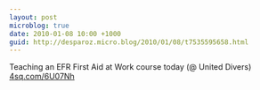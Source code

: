 ```yaml
---
layout: post
microblog: true
date: 2010-01-08 10:00 +1000
guid: http://desparoz.micro.blog/2010/01/08/t7535595658.html
---
```

Teaching an EFR First Aid at Work course today (@ United Divers) [4sq.com/6U07Nh](http://4sq.com/6U07Nh)
